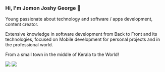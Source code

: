 ###  Hi, I'm Jomon Joshy George 👋

Young passionate about technology and software / apps development, content creator.

Extensive knowledge in software development from Back to Front and its technologies, focused on Mobile development for personal projects and in the professional world.

From a small town in the middle of Kerala to the World!

[<img src="https://img.shields.io/badge/linkedin-%230077B5.svg?&style=for-the-badge&logo=linkedin&logoColor=white" />](https://www.linkedin.com/in/jomonjoshygeorge/) ![](https://komarev.com/ghpvc/?username=joafc96&color=5BBF0F&style=for-the-badge) 